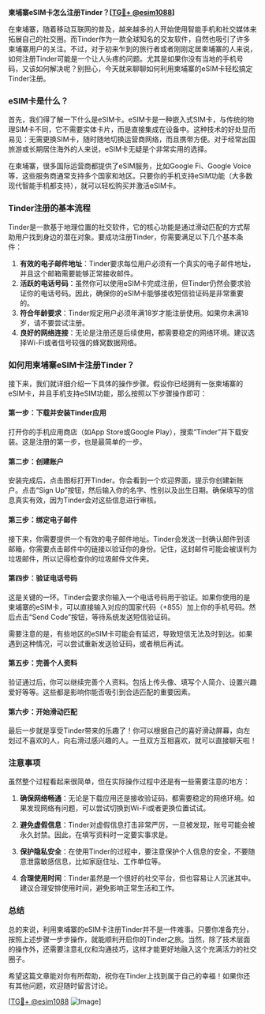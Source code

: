 **柬埔寨eSIM卡怎么注册Tinder？[[TG💪+ @esim1088](https://t.me/s/esim1088)]**

在柬埔寨，随着移动互联网的普及，越来越多的人开始使用智能手机和社交媒体来拓展自己的社交圈。而Tinder作为一款全球知名的交友软件，自然也吸引了许多柬埔寨用户的关注。不过，对于初来乍到的旅行者或者刚刚定居柬埔寨的人来说，如何注册Tinder可能是一个让人头疼的问题。尤其是如果你没有当地的手机号码，又该如何解决呢？别担心，今天就来聊聊如何利用柬埔寨的eSIM卡轻松搞定Tinder注册。

### eSIM卡是什么？

首先，我们得了解一下什么是eSIM卡。eSIM卡是一种嵌入式SIM卡，与传统的物理SIM卡不同，它不需要实体卡片，而是直接集成在设备中。这种技术的好处显而易见：无需更换SIM卡，随时随地切换运营商网络，而且携带方便。对于经常出国旅游或长期居住海外的人来说，eSIM卡无疑是个非常实用的选择。

在柬埔寨，很多国际运营商都提供了eSIM服务，比如Google Fi、Google Voice等，这些服务商通常支持多个国家和地区。只要你的手机支持eSIM功能（大多数现代智能手机都支持），就可以轻松购买并激活eSIM卡。

### Tinder注册的基本流程

Tinder是一款基于地理位置的社交软件，它的核心功能是通过滑动匹配的方式帮助用户找到身边的潜在对象。要成功注册Tinder，你需要满足以下几个基本条件：

1. **有效的电子邮件地址**：Tinder要求每位用户必须有一个真实的电子邮件地址，并且这个邮箱需要能够正常接收邮件。
2. **活跃的电话号码**：虽然你可以使用eSIM卡完成注册，但Tinder仍然会要求验证你的电话号码。因此，确保你的eSIM卡能够接收短信验证码是非常重要的。
3. **符合年龄要求**：Tinder规定用户必须年满18岁才能注册使用。如果你未满18岁，请不要尝试注册。
4. **良好的网络连接**：无论是注册还是后续使用，都需要稳定的网络环境。建议选择Wi-Fi或者信号较强的蜂窝数据网络。

### 如何用柬埔寨eSIM卡注册Tinder？

接下来，我们就详细介绍一下具体的操作步骤。假设你已经拥有一张柬埔寨的eSIM卡，并且手机支持eSIM功能，那么按照以下步骤操作即可：

#### 第一步：下载并安装Tinder应用

打开你的手机应用商店（如App Store或Google Play），搜索“Tinder”并下载安装。这是注册的第一步，也是最简单的一步。

#### 第二步：创建账户

安装完成后，点击图标打开Tinder。你会看到一个欢迎界面，提示你创建新账户。点击“Sign Up”按钮，然后输入你的名字、性别以及出生日期。确保填写的信息真实有效，因为Tinder会对这些信息进行审核。

#### 第三步：绑定电子邮件

接下来，你需要提供一个有效的电子邮件地址。Tinder会发送一封确认邮件到该邮箱，你需要点击邮件中的链接以验证你的身份。记住，这封邮件可能会被误判为垃圾邮件，所以记得检查你的垃圾邮件文件夹。

#### 第四步：验证电话号码

这是关键的一环。Tinder会要求你输入一个电话号码用于验证。如果你使用的是柬埔寨的eSIM卡，可以直接输入对应的国家代码（+855）加上你的手机号码。然后点击“Send Code”按钮，等待系统发送短信验证码。

需要注意的是，有些地区的eSIM卡可能会有延迟，导致短信无法及时到达。如果遇到这种情况，可以尝试重新发送验证码，或者稍后再试。

#### 第五步：完善个人资料

验证通过后，你可以继续完善个人资料。包括上传头像、填写个人简介、设置兴趣爱好等等。这些都是影响你能否吸引到合适匹配的重要因素。

#### 第六步：开始滑动匹配

最后一步就是享受Tinder带来的乐趣了！你可以根据自己的喜好滑动屏幕，向左划过不喜欢的人，向右滑过感兴趣的人。一旦双方互相喜欢，就可以直接聊天啦！

### 注意事项

虽然整个过程看起来很简单，但在实际操作过程中还是有一些需要注意的地方：

1. **确保网络畅通**：无论是下载应用还是接收验证码，都需要稳定的网络环境。如果发现网络有问题，可以尝试切换到Wi-Fi或者更换位置试试。
   
2. **避免虚假信息**：Tinder对虚假信息打击非常严厉，一旦被发现，账号可能会被永久封禁。因此，在填写资料时一定要实事求是。

3. **保护隐私安全**：在使用Tinder的过程中，要注意保护个人信息的安全，不要随意泄露敏感信息，比如家庭住址、工作单位等。

4. **合理使用时间**：Tinder虽然是一个很好的社交平台，但也容易让人沉迷其中。建议合理安排使用时间，避免影响正常生活和工作。

### 总结

总的来说，利用柬埔寨的eSIM卡注册Tinder并不是一件难事。只要你准备充分，按照上述步骤一步步操作，就能顺利开启你的Tinder之旅。当然，除了技术层面的操作外，还需要注意礼仪和沟通技巧，这样才能更好地融入这个充满活力的社交圈子。

希望这篇文章能对你有所帮助，祝你在Tinder上找到属于自己的幸福！如果你还有其他问题，欢迎随时留言讨论。

[[TG💪+ @esim1088](https://t.me/s/esim1088) ![Image](https://i.postimg.cc/4NQfJmqS/Snipaste-2025-05-13-00-14-12.png)]